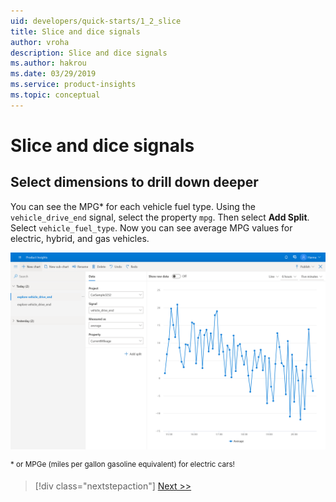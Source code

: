 ```yaml
---
uid: developers/quick-starts/1_2_slice
title: Slice and dice signals
author: vroha
description: Slice and dice signals
ms.author: hakrou
ms.date: 03/29/2019
ms.service: product-insights
ms.topic: conceptual
---
```

# Slice and dice signals

## Select dimensions to drill down deeper 

You can see the MPG*  for each vehicle fuel type. Using the `vehicle_drive_end` signal, select the property `mpg`. Then select **Add Split**. Select `vehicle_fuel_type`. Now you can see average MPG values for electric, hybrid, and gas vehicles. 

![MPG per vehicle fuel type](1_2_slice.PNG)


<sup> * or MPGe (miles per gallon gasoline equivalent) for electric cars! </sup>

> [!div class="nextstepaction"]
> [Next >>](1_3_transform.md)

